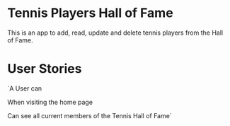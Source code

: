 # Tennis Players Hall of Fame

This is an app to add, read, update and delete tennis players from the Hall of Fame. 

# User Stories

`A User can

When visiting the home page

Can see all current members of the Tennis Hall of Fame`
